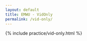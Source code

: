 ```yaml
---
layout: default
title: EMWU - VidOnly
permalink: /vid-only/
--- 
```

{% include practice/vid-only.html %}